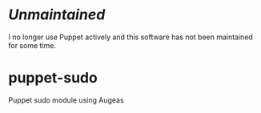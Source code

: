 # _Unmaintained_

I no longer use Puppet actively and this software has not been maintained for some time.

puppet-sudo
===========

Puppet sudo module using Augeas
